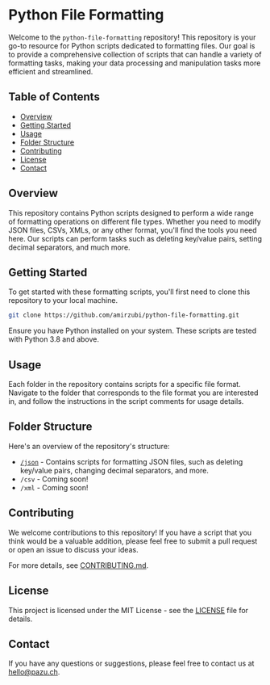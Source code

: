# Python File Formatting

Welcome to the `python-file-formatting` repository! This repository is your go-to resource for Python scripts dedicated to formatting files. Our goal is to provide a comprehensive collection of scripts that can handle a variety of formatting tasks, making your data processing and manipulation tasks more efficient and streamlined.

## Table of Contents

- [Overview](#overview)
- [Getting Started](#getting-started)
- [Usage](#usage)
- [Folder Structure](#folder-structure)
- [Contributing](#contributing)
- [License](#license)
- [Contact](#contact)

## Overview

This repository contains Python scripts designed to perform a wide range of formatting operations on different file types. Whether you need to modify JSON files, CSVs, XMLs, or any other format, you'll find the tools you need here. Our scripts can perform tasks such as deleting key/value pairs, setting decimal separators, and much more.

## Getting Started

To get started with these formatting scripts, you'll first need to clone this repository to your local machine.

```bash
git clone https://github.com/amirzubi/python-file-formatting.git
```

Ensure you have Python installed on your system. These scripts are tested with Python 3.8 and above.

## Usage

Each folder in the repository contains scripts for a specific file format. Navigate to the folder that corresponds to the file format you are interested in, and follow the instructions in the script comments for usage details.

## Folder Structure

Here's an overview of the repository's structure:

- [`/json`](https://github.com/amirzubi/python-file-formatting/tree/main/json) - Contains scripts for formatting JSON files, such as deleting key/value pairs, changing decimal separators, and more.
- `/csv` - Coming soon!
- `/xml` - Coming soon!

## Contributing

We welcome contributions to this repository! If you have a script that you think would be a valuable addition, please feel free to submit a pull request or open an issue to discuss your ideas.

For more details, see [CONTRIBUTING.md](https://github.com/amirzubi/python-file-formatting/blob/main/CONTRIBUTING.md).

## License

This project is licensed under the MIT License - see the [LICENSE](https://github.com/amirzubi/python-file-formatting/blob/main/LICENSE) file for details.

## Contact

If you have any questions or suggestions, please feel free to contact us at [hello@pazu.ch](mailto:hello@pazu.ch).

```

```
